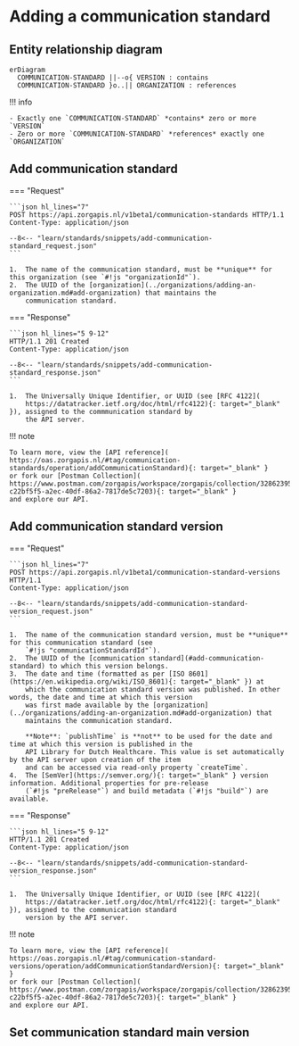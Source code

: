 # Adding a communication standard

## Entity relationship diagram

``` mermaid
erDiagram
  COMMUNICATION-STANDARD ||--o{ VERSION : contains
  COMMUNICATION-STANDARD }o..|| ORGANIZATION : references
```

!!! info

    - Exactly one `COMMUNICATION-STANDARD` *contains* zero or more `VERSION`
    - Zero or more `COMMUNICATION-STANDARD` *references* exactly one `ORGANIZATION`

## Add communication standard

=== "Request"

    ```json hl_lines="7"
    POST https://api.zorgapis.nl/v1beta1/communication-standards HTTP/1.1
    Content-Type: application/json

    --8<-- "learn/standards/snippets/add-communication-standard_request.json"
    ```

    1.  The name of the communication standard, must be **unique** for this organization (see `#!js "organizationId"`).
    2.  The UUID of the [organization](../organizations/adding-an-organization.md#add-organization) that maintains the
        communication standard.

=== "Response"

    ```json hl_lines="5 9-12"
    HTTP/1.1 201 Created
    Content-Type: application/json

    --8<-- "learn/standards/snippets/add-communication-standard_response.json"
    ```

    1.  The Universally Unique Identifier, or UUID (see [RFC 4122](
        https://datatracker.ietf.org/doc/html/rfc4122){: target="_blank" }), assigned to the commmunication standard by
        the API server.

!!! note

    To learn more, view the [API reference](
    https://oas.zorgapis.nl/#tag/communication-standards/operation/addCommunicationStandard){: target="_blank" }
    or fork our [Postman Collection](
    https://www.postman.com/zorgapis/workspace/zorgapis/collection/32862395-c22bf5f5-a2ec-40df-86a2-7817de5c7203){: target="_blank" }
    and explore our API.

## Add communication standard version

=== "Request"

    ```json hl_lines="7"
    POST https://api.zorgapis.nl/v1beta1/communication-standard-versions HTTP/1.1
    Content-Type: application/json

    --8<-- "learn/standards/snippets/add-communication-standard-version_request.json"
    ```

    1.  The name of the communication standard version, must be **unique** for this communication standard (see
        `#!js "communicationStandardId"`).
    2.  The UUID of the [communication standard](#add-communication-standard) to which this version belongs.
    3.  The date and time (formatted as per [ISO 8601](https://en.wikipedia.org/wiki/ISO_8601){: target="_blank" }) at
        which the communication standard version was published. In other words, the date and time at which this version
        was first made available by the [organization](../organizations/adding-an-organization.md#add-organization) that
        maintains the communication standard.

        **Note**: `publishTime` is **not** to be used for the date and time at which this version is published in the
        API Library for Dutch Healthcare. This value is set automatically by the API server upon creation of the item
        and can be accessed via read-only property `createTime`.
    4.  The [SemVer](https://semver.org/){: target="_blank" } version information. Additional properties for pre-release
        (`#!js "preRelease"`) and build metadata (`#!js "build"`) are available.

=== "Response"

    ```json hl_lines="5 9-12"
    HTTP/1.1 201 Created
    Content-Type: application/json

    --8<-- "learn/standards/snippets/add-communication-standard-version_response.json"
    ```

    1.  The Universally Unique Identifier, or UUID (see [RFC 4122](
        https://datatracker.ietf.org/doc/html/rfc4122){: target="_blank" }), assigned to the communication standard
        version by the API server.

!!! note

    To learn more, view the [API reference](
    https://oas.zorgapis.nl/#tag/communication-standard-versions/operation/addCommunicationStandardVersion){: target="_blank" }
    or fork our [Postman Collection](
    https://www.postman.com/zorgapis/workspace/zorgapis/collection/32862395-c22bf5f5-a2ec-40df-86a2-7817de5c7203){: target="_blank" }
    and explore our API.

## Set communication standard main version
